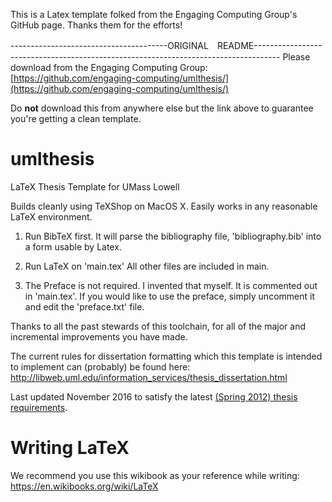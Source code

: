 This is a Latex template folked from the Engaging Computing Group's GitHub page. Thanks them for the efforts!

---------------------------------------ORIGINAL　README------------------------------------------------------------------------------------
Please download from the Engaging Computing Group: [https://github.com/engaging-computing/umlthesis/](https://github.com/engaging-computing/umlthesis/)

Do **not** download this from anywhere else but the link above to guarantee you're getting a clean template.

umlthesis
=========

LaTeX Thesis Template for UMass Lowell

Builds cleanly using TeXShop on MacOS X. Easily works in any reasonable LaTeX environment.

1. Run BibTeX first. It will parse the bibliography file, 'bibliography.bib' into a form usable by Latex.

2. Run LaTeX on 'main.tex' All other files are included in main. 

3. The Preface is not required. I invented that myself. It is commented out in 'main.tex'. If you would like to use the preface, simply uncomment it and edit the 'preface.txt' file.

Thanks to all the past stewards of this toolchain, for all of the major and incremental improvements you have made. 

The current rules for dissertation formatting which this template is intended to implement can (probably) be found here: 
http://libweb.uml.edu/information_services/thesis_dissertation.html

Last updated November 2016 to satisfy the latest [(Spring 2012) thesis requirements](https://www.uml.edu/registrar/docs/thesis_guide.pdf).
 
Writing LaTeX
=========
We recommend you use this wikibook as your reference while writing: https://en.wikibooks.org/wiki/LaTeX
